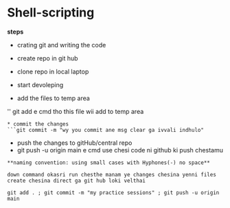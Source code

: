 # Shell-scripting
**steps**
* crating git and writing the code 
* create repo in git hub
* clone repo in local laptop
* start devoleping

* add the files to temp area

'' git add <file name> e cmd tho this file wii add to temp area

```
* commit the changes
```git commit -m "wy you commit ane msg clear ga ivvali indhulo"

```
* push the changes to gitHub/central repo
* git push -u origin main e cmd use chesi code ni github ki push chestamu
```
**naming convention: using small cases with Hyphones(-) no space**

down command okasri run chesthe manam ye changes chesina yenni files create chesina direct ga git hub loki velthai

git add . ; git commit -m "my practice sessions" ; git push -u origin main